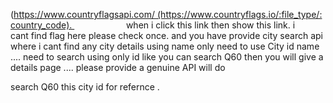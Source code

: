 (https://www.countryflagsapi.com/ (https://www.countryflags.io/:file_type/:country_code).                      when i click this link then show this link. i cant find flag here please check once. and you have provide city search api where i cant find any city details using name only need to use City id name .... need to search using only id like you can search Q60 then you will give a details page .... please provide a genuine API will do 

search  Q60 this city id for refernce .
